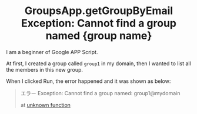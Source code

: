 <h1 align='center'>GroupsApp.getGroupByEmail Exception: Cannot find a group named {group name}</h1>

I am a beginner of Google APP Script.

At first, I created a group called `group1` in my domain, then I wanted to list all the members in this new group.

When I clicked Run, the error happened and it was shown as below:

> エラー	Exception: Cannot find a group named: group1@mydomain
> 
> at [unknown function](コード:191:23)
